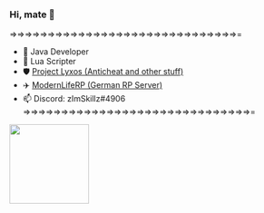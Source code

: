 ### Hi, mate 👋

=>=>=>=>=>=>=>=>=>=>=>=>=>=>=>=>=>=>=>=>=>=>=>=>=>=>=>=>=>=>=
- 💎 Java Developer
- 📝 Lua Scripter
- 🛡 <a href="https://dsc.gg/lyxos">Project Lyxos (Anticheat and other stuff)</a>
- ✈️ <a href="https://dsc.gg/%E2%99%A3mlrp%E2%99%A3">ModernLifeRP (German RP Server)</a> 
- 📫 Discord: zImSkillz#4906
=>=>=>=>=>=>=>=>=>=>=>=>=>=>=>=>=>=>=>=>=>=>=>=>=>=>=>=>=>=>=



<img height="140px" src="https://github-readme-stats.vercel.app/api?username=zImSkillz&show_icons=true&theme=dark" />

